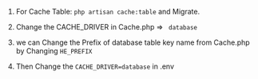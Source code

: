1. For Cache Table:
``` php artisan cache:table ``` and Migrate.
2. Change the CACHE_DRIVER in Cache.php => ``` database```

3. we can Change the Prefix of database table key name from Cache.php  by Changing ```HE_PREFIX```
4. Then Change the ```CACHE_DRIVER=database``` in .env
